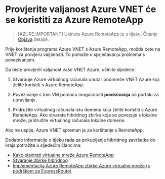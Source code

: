 
<properties
    pageTitle="Provjera valjanosti VNET Azure će se koristiti za Azure RemoteApp | Microsoft Azure"
    description="Saznajte kako provjerite je li vaša Azure VNET spremna za korištenje sa Azure RemoteApp"
    services="remoteapp"
    documentationCenter=""
    authors="lizap"
    manager="mbaldwin" />

<tags
    ms.service="remoteapp"
    ms.workload="compute"
    ms.tgt_pltfrm="na"
    ms.devlang="na"
    ms.topic="article"
    ms.date="08/15/2016"
    ms.author="elizapo" />



# <a name="validate-the-azure-vnet-to-use-with-azure-remoteapp"></a>Provjerite valjanost Azure VNET će se koristiti za Azure RemoteApp

> [AZURE.IMPORTANT]
> Ukinute Azure RemoteApp je u tijeku. Čitanje [Objava](https://go.microsoft.com/fwlink/?linkid=821148) detalje.

Prije korištenja programa Azure VNET s Azure RemoteApp, možda ćete na VNET za provjeru valjanosti. To pomaže u sprječavanju problema s povezivanjem.

Da biste provjerili valjanost vaše VNET Azure, učinite sljedeće:

1. Stvaranje Azure virtualnog računala unutar podmreže VNET Azure koji želite koristiti s Azure RemoteApp.

2. Povezivanje s tom VM pomoću mogućnosti **povezivanja** na portalu za upravljanje.
3. Pridružite virtualnog računala istu domenu koju želite koristiti s Azure RemoteApp. Ako stvarate hibridnog zbirke koja se povezuje s lokalne mreže, pridružite virtualnog računala lokalne domene.

Ako ne uspije, Azure VNET spreman je za korištenje s RemoteApp.

Dodatne informacije o tijeku rada za prikupljanje hibridnog završetka do kraja potražite u sljedećim člancima:

- [Kako planirati virtualne mreže Azure RemoteApp](remoteapp-planvnet.md)
- [Stvaranje zbirke hibridnog](remoteapp-create-hybrid-deployment.md)
- [Implementacija Azure RemoteApp zbirke Azure virtualne mreže (s podrškom za ExpressRoute)](http://blogs.msdn.com/b/rds/archive/2015/04/23/deploy-azure-remoteapp-collection-to-your-azure-virtual-network-with-support-for-expressroute.aspx)
